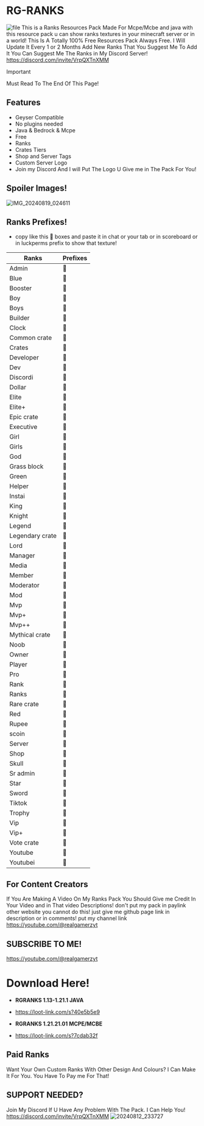 # RG-RANKS
![file](https://github.com/user-attachments/assets/1e3c6c81-0f48-4e99-98b1-263072b2a21d)
This is a Ranks Resources Pack Made For Mcpe/Mcbe and java with this resource pack u can show ranks textures in your minecraft server or in a world!
This Is A Totally 100% Free Resources Pack Always Free.
I Will Update It Every 1 or 2 Months
Add New Ranks That You Suggest Me To Add It You Can Suggest Me The Ranks in My Discord Server!
https://discord.com/invite/VrpQXTnXMM

> [!IMPORTANT]
Must Read To The End Of This Page!

## Features

- Geyser Compatible
- No plugins needed
- Java & Bedrock & Mcpe
- Free
- Ranks
- Crates Tiers
- Shop and Server Tags
- Custom Server Logo
- Join my Discord And I will Put The Logo U Give me in The Pack For You!

## Spoiler Images!
![IMG_20240819_024611](https://github.com/user-attachments/assets/7e691980-99bd-4dbf-a9c3-7644ca6a7291)


## Ranks Prefixes!
- copy like this  boxes and paste it in chat or your tab or in scoreboard or in luckperms prefix to show that texture!
 
| Ranks             | Prefixes                                                                |
| ----------------- | ------------------------------------------------------------------ |
| Admin |  |
| Blue |  |
| Booster |  |
| Boy |  |
| Boys |  |
| Builder |  |
| Clock |  |
| Common crate |  |
| Crates |  |
| Developer |  |
| Dev |  |
| Discordi |  |
| Dollar |  |
| Elite |  |
| Elite+ |  |
| Epic crate |  |
| Executive |  |
| Girl |  |
| Girls |  |
| God |  |
| Grass block |  |
| Green |  |
| Helper |  |
| Instai |  |
| King |  |
| Knight |  |
| Legend |  |
| Legendary crate |  |
| Lord |  |
| Manager |  |
| Media |  |
| Member |  |
| Moderator |  |
| Mod |  |
| Mvp |  |
| Mvp+ |  |
| Mvp++ |  |
| Mythical crate |  |
| Noob |  |
| Owner |  |
| Player |  |
| Pro |  |
| Rank |  |
| Ranks |  |
| Rare crate |  |
| Red |  |
| Rupee |  |
| scoin |  |
| Server |  |
| Shop |  |
| Skull |  |
| Sr admin |  |
| Star |  |
| Sword |  |
| Tiktok |  |
| Trophy |  |
| Vip |  |
| Vip+ |  |
| Vote crate |  |
| Youtube |  |
| Youtubei |  |

## For Content Creators
If You Are Making A Video On My Ranks Pack You Should Give me Credit In Your Video and in That video Descriptions!
don't put my pack in paylink other website you cannot do this!
just give me github page link in description or in comments!
put my channel link
https://youtube.com/@realgamerzyt

## SUBSCRIBE TO ME!
https://youtube.com/@realgamerzyt

# Download Here!
- **RGRANKS 1.13-1.21.1 JAVA**
- https://loot-link.com/s?40e5b5e9

- **RGRANKS 1.21.21.01 MCPE/MCBE**
- https://loot-link.com/s?7cdab32f


## Paid Ranks
Want Your Own Custom Ranks With Other Design And Colours? I Can Make It For You. You Have To Pay me For That!

## SUPPORT NEEDED?
Join My Discord If U Have Any Problem With The Pack. I Can Help You!
https://discord.com/invite/VrpQXTnXMM
![20240812_233727](https://github.com/user-attachments/assets/f1b09aa1-b47a-4c6d-b540-f7c3b5eea143)
